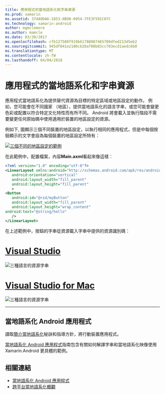 ```yaml
---
title: 應用程式的當地語系化和字串資源
ms.prod: xamarin
ms.assetid: 374A9DA6-1853-8B98-6954-7FE3F591C07C
ms.technology: xamarin-android
author: mgmclemore
ms.author: mamcle
ms.date: 03/30/2017
ms.openlocfilehash: cfb127500f919b61788087465700dfed213d5eb2
ms.sourcegitcommit: 945df041e2180cb20af08b83cc703ecd1aedc6b0
ms.translationtype: MT
ms.contentlocale: zh-TW
ms.lasthandoff: 04/04/2018
---
```

# <a name="application-localization-and-string-resources"></a>應用程式的當地語系化和字串資源

應用程式當地語系化為提供替代資源為目標的特定區域或地區設定的動作。 例如，您可能會在不同國家 （地區），提供當地語系化的語言字串，或您可能會變更色彩或配置以符合特定文化特性而有所不同。 Android 將會載入並執行階段不需要變更任何原始碼中使用適用於裝置的地區設定的資源。

例如下, 圖顯示三個不同裝置的地區設定，以執行相同的應用程式，但是中每個按鈕顯示的文字會設為每個裝置的地區設定所特有：

[![三個不同的地區設定的範例](application-localization-images/01-click-me-sml.png)](application-localization-images/01-click-me.png#lightbox)

在此範例中，配置檔案，內容**Main.axml**看起來像這樣：

```xml
<?xml version="1.0" encoding="utf-8"?>
<LinearLayout xmlns:android="http://schemas.android.com/apk/res/android"
   android:orientation="vertical"
   android:layout_width="fill_parent"
   android:layout_height="fill_parent"
   >
<Button  
   android:id="@+id/myButton"
   android:layout_width="fill_parent"
   android:layout_height="wrap_content"
android:text="@string/hello"
   />
</LinearLayout>
```

在上述範例中，按鈕的字串從資源載入字串中提供的資源識別碼：

# <a name="visual-studiotabvswin"></a>[Visual Studio](#tab/vswin)

![三種語言的資源字串](application-localization-images/02-resource-strings-vs.png)
 
# <a name="visual-studio-for-mactabvsmac"></a>[Visual Studio for Mac](#tab/vsmac)

![三種語言的資源字串](application-localization-images/02-resource-strings-xs.png)
 
-----
 
## <a name="localizing-android-apps"></a>當地語系化 Android 應用程式

讀取[簡介當地語系化](~/cross-platform/app-fundamentals/localization.md)秘訣和指導方針，將行動裝置應用程式。

[當地語系化 Android 應用程式](~/android/app-fundamentals/localization.md)指南包含有關如何解譯字串和當地語系化映像使用 Xamarin.Android 更具體的範例。



## <a name="related-links"></a>相關連結

- [當地語系化 Android 應用程式](~/android/app-fundamentals/localization.md)
- [跨平台當地語系化概觀](~/cross-platform/app-fundamentals/localization.md)
